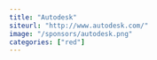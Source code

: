 ```yaml
---
title: "Autodesk"
siteurl: "http://www.autodesk.com/"
image: "/sponsors/autodesk.png"
categories: ["red"]
---
```


